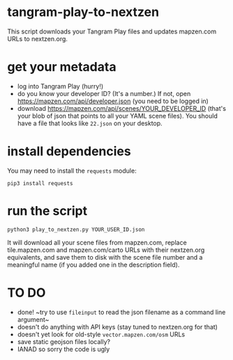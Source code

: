 # tangram-play-to-nextzen

This script downloads your Tangram Play files and updates mapzen.com URLs to nextzen.org.


# get your metadata

- log into Tangram Play (hurry!)
- do you know your developer ID? (It's a number.) If not, open https://mapzen.com/api/developer.json (you need to be logged in)
- download https://mapzen.com/api/scenes/YOUR_DEVELOPER_ID (that's your blob of json that points to all your YAML scene files). You should have a file that looks like `22.json` on your desktop.

# install dependencies

You may need to install the `requests` module:

`pip3 install requests`

# run the script

`python3 play_to_nextzen.py YOUR_USER_ID.json`

It will download all your scene files from mapzen.com, replace tile.mapzen.com and mapzen.com/carto URLs with their nextzen.org equivalents, and save them to disk with the scene file number and a meaningful name (if you added one in the description field).

# TO DO

- done! ~try to use `fileinput` to read the json filename as a command line argument~   
- doesn't do anything with API keys (stay tuned to nextzen.org for that)
- doesn't yet look for old-style `vector.mapzen.com/osm` URLs
- save static geojson files locally?
- IANAD so sorry the code is ugly
